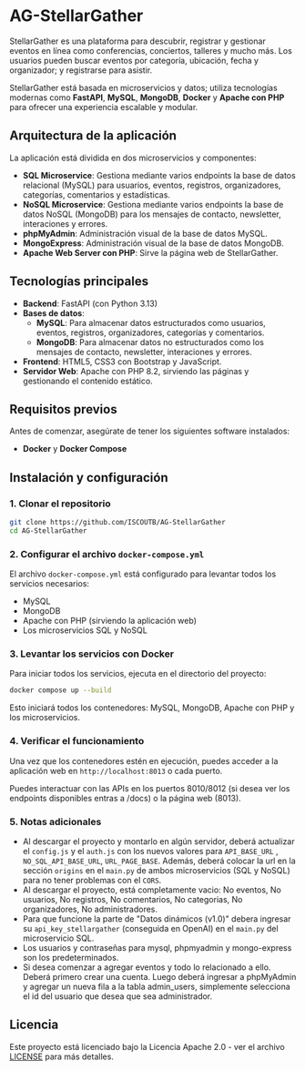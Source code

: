 # AG-StellarGather
StellarGather es una plataforma para descubrir, registrar y gestionar eventos en línea como conferencias, conciertos, talleres y mucho más. Los usuarios pueden buscar eventos por categoría, ubicación, fecha y organizador; y registrarse para asistir.

StellarGather está basada en microservicios y datos; utiliza tecnologías modernas como **FastAPI**, **MySQL**, **MongoDB**, **Docker** y **Apache con PHP** para ofrecer una experiencia escalable y modular.

## Arquitectura de la aplicación

La aplicación está dividida en dos microservicios y componentes:

- **SQL Microservice**: Gestiona mediante varios endpoints la base de datos relacional (MySQL) para usuarios, eventos, registros, organizadores, categorías, comentarios y estadísticas.
- **NoSQL Microservice**: Gestiona mediante varios endpoints la base de datos NoSQL (MongoDB) para los mensajes de contacto, newsletter, interaciones y errores.
- **phpMyAdmin**: Administración visual de la base de datos MySQL.
- **MongoExpress**: Administración visual de la base de datos MongoDB.
- **Apache Web Server con PHP**: Sirve la página web de StellarGather.
  
## Tecnologías principales

- **Backend**: FastAPI (con Python 3.13)
- **Bases de datos**:
  - **MySQL**: Para almacenar datos estructurados como usuarios, eventos, registros, organizadores, categorías y comentarios.
  - **MongoDB**: Para almacenar datos no estructurados como los mensajes de contacto, newsletter, interaciones y errores.
- **Frontend**: HTML5, CSS3 con Bootstrap y JavaScript.
- **Servidor Web**: Apache con PHP 8.2, sirviendo las páginas y gestionando el contenido estático.

## Requisitos previos

Antes de comenzar, asegúrate de tener los siguientes software instalados:

- **Docker** y **Docker Compose**

## Instalación y configuración

### 1. Clonar el repositorio

```bash
git clone https://github.com/ISCOUTB/AG-StellarGather
cd AG-StellarGather
```

### 2. Configurar el archivo `docker-compose.yml`

El archivo `docker-compose.yml` está configurado para levantar todos los servicios necesarios:

- MySQL
- MongoDB
- Apache con PHP (sirviendo la aplicación web)
- Los microservicios SQL y NoSQL

### 3. Levantar los servicios con Docker

Para iniciar todos los servicios, ejecuta en el directorio del proyecto:

```bash
docker compose up --build
```

Esto iniciará todos los contenedores: MySQL, MongoDB, Apache con PHP y los microservicios.

### 4. Verificar el funcionamiento

Una vez que los contenedores estén en ejecución, puedes acceder a la aplicación web en `http://localhost:8013` o cada puerto.

Puedes interactuar con las APIs en los puertos 8010/8012 (si desea ver los endpoints disponibles entras a /docs) o la página web (8013).

### 5. Notas adicionales

- Al descargar el proyecto y montarlo en algún servidor, deberá actualizar el `config.js` y el `auth.js` con los nuevos valores para `API_BASE_URL` , `NO_SQL_API_BASE_URL`, `URL_PAGE_BASE`. Además, deberá colocar la url en la sección `origins` en el `main.py` de ambos microservicios (SQL y NoSQL) para no tener problemas con el `CORS`.
- Al descargar el proyecto, está completamente vacio: No eventos, No usuarios, No registros, No comentarios, No categorias, No organizadores, No administradores.
- Para que funcione la parte de "Datos dinámicos (v1.0)" debera ingresar su `api_key_stellargather` (conseguida en OpenAI) en el `main.py` del microservicio SQL.
- Los usuarios y contraseñas para mysql, phpmyadmin y mongo-express son los predeterminados.
- Si desea comenzar a agregar eventos y todo lo relacionado a ello. Deberá primero crear una cuenta. Luego deberá ingresar a phpMyAdmin y agregar un nueva fila a la tabla admin_users, simplemente selecciona el id del usuario que desea que sea administrador.

## Licencia

Este proyecto está licenciado bajo la Licencia Apache 2.0 - ver el archivo [LICENSE](LICENSE) para más detalles.

